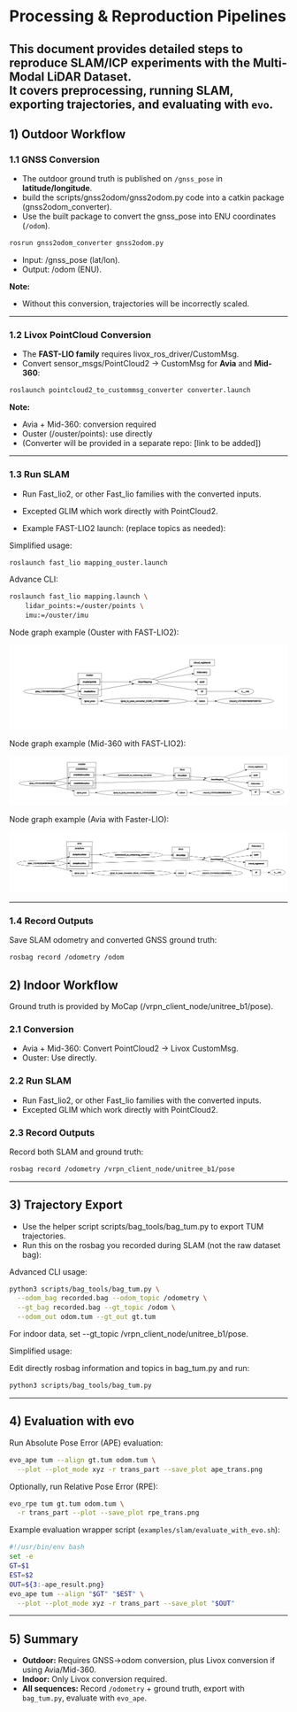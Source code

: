 # Processing & Reproduction Pipelines

This document provides detailed steps to reproduce **SLAM/ICP experiments** with the Multi-Modal LiDAR Dataset.  
It covers preprocessing, running SLAM, exporting trajectories, and evaluating with `evo`.
---

## 1) Outdoor Workflow

### 1.1 GNSS Conversion
- The outdoor ground truth is published on `/gnss_pose` in **latitude/longitude**.
- build the scripts/gnss2odom/gnss2odom.py code into a catkin package (gnss2odom_converter).
- Use the built package to convert the gnss_pose into ENU coordinates (`/odom`). 

```bash
rosrun gnss2odom_converter gnss2odom.py
```
-	Input: /gnss_pose (lat/lon).
-	Output: /odom (ENU).

**Note:**
- Without this conversion, trajectories will be incorrectly scaled.
---

### 1.2 Livox PointCloud Conversion
- The **FAST-LIO family** requires livox_ros_driver/CustomMsg.
- Convert sensor_msgs/PointCloud2 → CustomMsg for **Avia** and **Mid-360**:

```bash
roslaunch pointcloud2_to_custommsg_converter converter.launch
```

**Note:**
- Avia + Mid-360: conversion required
- Ouster (/ouster/points): use directly
- (Converter will be provided in a separate repo: [link to be added])

---

### 1.3 Run SLAM

- Run Fast_lio2, or other Fast_lio families with the converted inputs.
- Excepted GLIM which work directly with PointCloud2.

- Example FAST-LIO2 launch: (replace topics as needed):

Simplified usage:
```bash
roslaunch fast_lio mapping_ouster.launch
```
Advance CLI:
```bash
roslaunch fast_lio mapping.launch \
    lidar_points:=/ouster/points \
    imu:=/ouster/imu
```

Node graph example (Ouster with FAST-LIO2):

![RQT Ouster](./img/rqt_ouster_fast_lio2.png)

Node graph example (Mid-360 with FAST-LIO2):

![RQT Mid360](./img/rqt_mid360_fast_lio2.png)

Node graph example (Avia with Faster-LIO):

![RQT Avia](./img/rqt_avia_fast_lio2.png)

---

### 1.4 Record Outputs
Save SLAM odometry and converted GNSS ground truth:

```bash
rosbag record /odometry /odom
```


## 2) Indoor Workflow

Ground truth is provided by MoCap (/vrpn_client_node/unitree_b1/pose).

### 2.1 Conversion
- Avia + Mid-360: Convert PointCloud2 → Livox CustomMsg.
- Ouster: Use directly.  

### 2.2 Run SLAM
- Run Fast_lio2, or other Fast_lio families with the converted inputs.
- Excepted GLIM which work directly with PointCloud2.

### 2.3 Record Outputs
Record both SLAM and ground truth:

```bash
rosbag record /odometry /vrpn_client_node/unitree_b1/pose
```
---

## 3) Trajectory Export

- Use the helper script scripts/bag_tools/bag_tum.py to export TUM trajectories.
- Run this on the rosbag you recorded during SLAM (not the raw dataset bag):

Advanced CLI usage:

```bash
python3 scripts/bag_tools/bag_tum.py \
  --odom_bag recorded.bag --odom_topic /odometry \
  --gt_bag recorded.bag --gt_topic /odom \
  --odom_out odom.tum --gt_out gt.tum
```
For indoor data, set --gt_topic /vrpn_client_node/unitree_b1/pose.

Simplified usage:

Edit directly rosbag information and topics in bag_tum.py and run:

```bash
python3 scripts/bag_tools/bag_tum.py
```

---

## 4) Evaluation with evo

Run Absolute Pose Error (APE) evaluation:

```bash
evo_ape tum --align gt.tum odom.tum \
  --plot --plot_mode xyz -r trans_part --save_plot ape_trans.png
```
Optionally, run Relative Pose Error (RPE):

```bash
evo_rpe tum gt.tum odom.tum \
  -r trans_part --plot --save_plot rpe_trans.png
```

Example evaluation wrapper script (`examples/slam/evaluate_with_evo.sh`):

```bash
#!/usr/bin/env bash
set -e
GT=$1
EST=$2
OUT=${3:-ape_result.png}
evo_ape tum --align "$GT" "$EST" \
  --plot --plot_mode xyz -r trans_part --save_plot "$OUT"
```

---

## 5) Summary

- **Outdoor:** Requires GNSS→odom conversion, plus Livox conversion if using Avia/Mid-360.  
- **Indoor:** Only Livox conversion required.  
- **All sequences:** Record `/odometry` + ground truth, export with `bag_tum.py`, evaluate with `evo_ape`.
